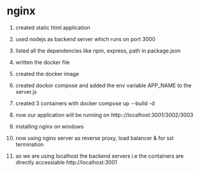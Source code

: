 # nginx

1. created static html application

2. used nodejs as backend server which runs on port 3000

3. listed all the dependencies like npm, express, path in package.json

4. written the docker file

5. created the docker image 

6. created dockor compose and added the env variable APP_NAME to the server.js

7. created 3 containers with docker compose up --build -d

8. now our application will be running on http:://localhost:3001/3002/3003

9. installing nginx on windows

10. now using nginx server as reverse proxy, load balancer & for ssl termination 

11. as we are using localhost the backend servers i.e the containers are directly accessiable http://localhost:3001




